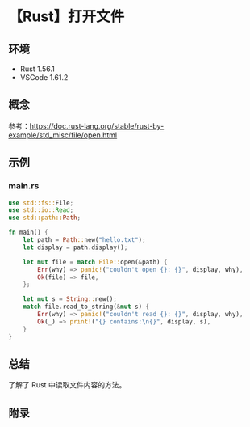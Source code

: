 # 【Rust】打开文件

## 环境

- Rust 1.56.1
- VSCode 1.61.2

## 概念

参考：<https://doc.rust-lang.org/stable/rust-by-example/std_misc/file/open.html>  

## 示例

### main.rs

```rust
use std::fs::File;
use std::io::Read;
use std::path::Path;

fn main() {
    let path = Path::new("hello.txt");
    let display = path.display();

    let mut file = match File::open(&path) {
        Err(why) => panic!("couldn't open {}: {}", display, why),
        Ok(file) => file,
    };

    let mut s = String::new();
    match file.read_to_string(&mut s) {
        Err(why) => panic!("couldn't read {}: {}", display, why),
        Ok(_) => print!("{} contains:\n{}", display, s),
    }
}
```

## 总结

了解了 Rust 中读取文件内容的方法。

## 附录
